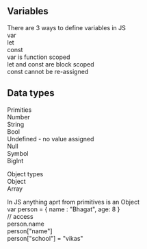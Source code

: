 ## Variables
There are 3 ways to define variables in JS  
var  
let  
const  
var is function scoped  
let and const are block scoped  
const cannot be re-assigned  

## Data types
Primities  
  Number  
  String  
  Bool  
  Undefined - no value assigned  
  Null  
  Symbol  
  BigInt  

Object types  
  Object  
  Array  

In JS anything aprt from primitives is an Object  
var person = { name : "Bhagat", age: 8 }  
// access  
person.name  
person["name"]  
person["school"] = "vikas"  

